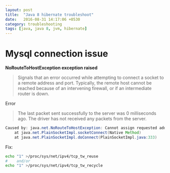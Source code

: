 ```yaml
---
layout: post
title:  "Java 8 hibernate troubleshoot"
date:   2016-08-31 14:17:06 +0530
category: troubleshooting
tags: [java, java 8, jvm, hibernate]
---
```



# Mysql connection issue
**NoRouteToHostException exception raised**

>Signals that an error occurred while attempting to connect a socket to a remote address and port. Typically, the remote host cannot be reached because of an intervening firewall, or if an intermediate router is down.

Error
> The last packet sent successfully to the server was 0 milliseconds ago. The driver has not received any packets from the server.

```java
Caused by: java.net.NoRouteToHostException: Cannot assign requested address
    at java.net.PlainSocketImpl.socketConnect(Native Method)
    at java.net.PlainSocketImpl.doConnect(PlainSocketImpl.java:333)
```

Fix:

```bash
echo "1" >/proc/sys/net/ipv4/tcp_tw_reuse
#    and/or
echo "1" >/proc/sys/net/ipv4/tcp_tw_recycle
```